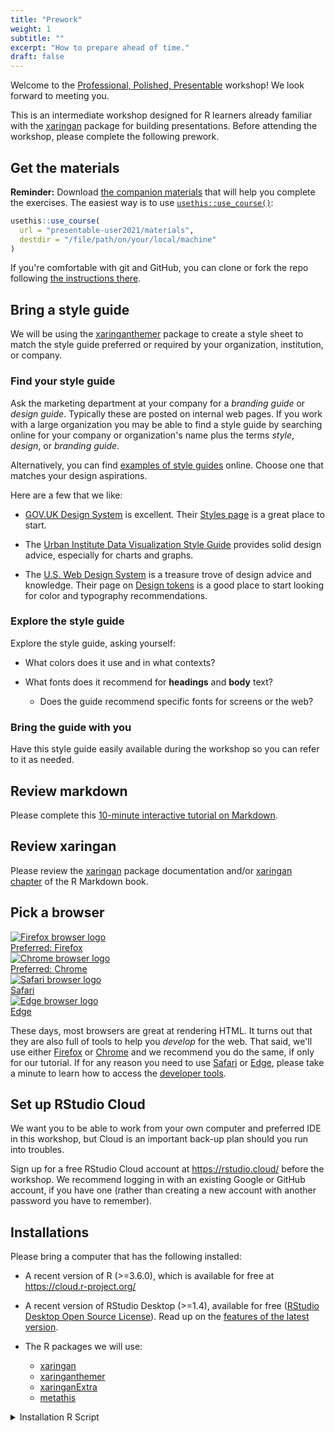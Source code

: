 ```yaml
---
title: "Prework"
weight: 1
subtitle: ""
excerpt: "How to prepare ahead of time."
draft: false
---
```

<script src="{{< blogdown/postref >}}index_files/clipboard/clipboard.min.js"></script>
<link href="{{< blogdown/postref >}}index_files/xaringanExtra-clipboard/xaringanExtra-clipboard.css" rel="stylesheet" />
<script src="{{< blogdown/postref >}}index_files/xaringanExtra-clipboard/xaringanExtra-clipboard.js"></script>
<script>window.xaringanExtraClipboard(null, {"button":"Copy Code","success":"Copied!","error":"Press Ctrl+C to Copy"})</script>




Welcome to the [Professional, Polished, Presentable](/) workshop! We look forward to meeting you.

This is an intermediate workshop designed for R learners already familiar with the [xaringan](/packages/xaringan/) package for building presentations. Before attending the workshop, please complete the following prework.

## Get the materials

<i class="fas fa-tasks" pr2></i>
**Reminder:** Download [the companion materials](https://github.com/presentable-user2021/materials)
that will help you complete the exercises.
The easiest way is to use [`usethis::use_course()`](https://usethis.r-lib.org/reference/zip-utils.html):


```r
usethis::use_course(
  url = "presentable-user2021/materials",
  destdir = "/file/path/on/your/local/machine"
)
```

If you're comfortable with git and GitHub,
you can clone or fork the repo following 
[the instructions there](https://github.com/presentable-user2021/materials#make-this-repo-your-own).

## Bring a style guide

We will be using the [xaringanthemer](/packages/xaringanthemer) package to create a style sheet to match the style guide preferred or required by your organization, institution, or company.

### Find your style guide

Ask the marketing department at your company for a _branding guide_ or _design guide_.
Typically these are posted on internal web pages.
If you work with a large organization
you may be able to find a style guide by searching online for your company or organization's name 
plus the terms *style*, *design*, or *branding guide*.
  
Alternatively, you can find [examples of style guides](https://policyviz.com/2016/11/30/style-guides/) online.
Choose one that matches your design aspirations.
  
Here are a few that we like:
  
- [GOV.UK Design System](https://design-system.service.gov.uk/) is excellent.
  Their [Styles page](https://design-system.service.gov.uk/styles/) is a great place to start.
  
- The [Urban Institute Data Visualization Style Guide](http://urbaninstitute.github.io/graphics-styleguide/) 
  provides solid design advice, especially for charts and graphs.
  
- The [U.S. Web Design System](https://designsystem.digital.gov/) 
  is a treasure trove of design advice and knowledge. 
  Their page on [Design tokens](https://designsystem.digital.gov/design-tokens/) 
  is a good place to start looking for color and typography recommendations.

### Explore the style guide

Explore the style guide, asking yourself:

- What colors does it use and in what contexts?

- What fonts does it recommend for **headings** and **body** text?

    - Does the guide recommend specific fonts for screens or the web?
    
### Bring the guide with you

Have this style guide easily available during the workshop so you can refer to it as needed.

## Review markdown

Please complete this [10-minute interactive tutorial on Markdown](https://commonmark.org/help/tutorial/).

## Review xaringan

Please review the [xaringan](/packages/xaringan/) package documentation and/or [xaringan chapter](https://bookdown.org/yihui/rmarkdown/xaringan.html) of the R Markdown book.

## Pick a browser

[firefox]: https://www.mozilla.org/en-US/firefox/new/
[chrome]: https://www.google.com/chrome/
[edge]: https://www.microsoft.com/en-us/edge
[safari]: https://www.apple.com/safari/

<div class="flex flex-wrap tc">
<div class="w-25-ns w-50 ph4-ns ph3 pt3 pt-ns relative dim">
<a class="f4" href="https://www.mozilla.org/en-US/firefox/new/">
<img src="/slides/assets/img/firefox_256.png" alt="Firefox browser logo"><br>
<i class="fa fa-star gold absolute top-0 left-1"></i>
<span class="clip">Preferred: </span>
Firefox
</a>
</div>
<div class="w-25-ns w-50 ph4-ns ph3 pt3 pt-ns relative dim">
<a class="f4" href="https://www.google.com/chrome/">
<img src="/slides/assets/img/chrome_256.png" alt="Chrome browser logo"><br>
<i class="fa fa-star gold absolute top-0 left-1"></i>
<span class="clip">Preferred: </span>
Chrome
</a>
</div>
<div class="w-25-ns w-50 ph4-ns ph3 pt3 pt-ns dim">
<a class="f4" href="https://www.apple.com/safari/">
<img src="/slides/assets/img/safari_256.png" alt="Safari browser logo"><br>
Safari
</a>
</div>
<div class="w-25-ns w-50 ph4-ns ph3 pt3 pt-ns dim">
<a class="f4" href="https://www.microsoft.com/en-us/edge">
<img src="/slides/assets/img/edge_256-2.png" alt="Edge browser logo"><br>
Edge
</a>
</div>
</div>

These days, most browsers are great at rendering HTML.
It turns out that they are also full of tools to help you _develop_ for the web.
That said, we'll use either [Firefox] or [Chrome] and we recommend you do the same, if only for our tutorial.
If for any reason you need to use [Safari] or [Edge],
please take a minute to learn how to access the 
[developer tools](https://developer.mozilla.org/en-US/docs/Glossary/Developer_Tools).


## Set up RStudio Cloud

We want you to be able to work from your own computer and preferred IDE in this workshop, but Cloud is an important back-up plan should you run into troubles.

Sign up for a free RStudio Cloud account at https://rstudio.cloud/ before the workshop. We recommend logging in with an existing Google or GitHub account, if you have one (rather than creating a new account with another password you have to remember). 

## Installations

Please bring a computer that has the following installed:

+ A recent version of R (>=3.6.0), which is available for free at https://cloud.r-project.org/
    
+ A recent version of RStudio Desktop (>=1.4), available for free ([RStudio Desktop Open Source License](https://www.rstudio.com/products/rstudio/download/#download)). Read up on the [features of the latest version](https://blog.rstudio.com/2021/01/19/announcing-rstudio-1-4/).
    
+ The R packages we will use:

    + [xaringan](/packages/xaringan/)
    + [xaringanthemer](/packages/xaringanthemer/)
    + [xaringanExtra](/packages/xaringanextra/)
    + [metathis](/packages/metathis/)

<details><summary>Installation R Script</summary>


```r
# Core Packages -----------------------------------------------------------
install.packages(c("xaringan", "metathis"))
install.packages("xaringanthemer", dependencies = TRUE)


# Extra Packages ----------------------------------------------------------
install.packages("remotes")
remotes::install_github("gadenbuie/xaringanExtra")

install.packages("fontawesome")
```
</details>
